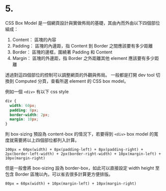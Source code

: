 # 5.

CSS Box Model 是一個網頁設計與實做佈局的基礎，其由內而外由以下四個部位組成：

1. Content： 區塊的內容
2. Padding： 區塊的內邊距，指 Content 到 Border 之間應該要有多少距離
3. Border： 區塊的邊框，圍繞著 Padding 和 Content
4. Margin： 區塊的外邊距，指 Border 之外距離其他 element 應該要有多少距離

透過對這四個部位的控制可以調整網頁的外觀與佈局。
一般都是打開 dev tool 切換到 Computed 分頁，查看所選 element 的 CSS box model。

例如一個 `<div>` 有以下 css style

```css
div {
  width: 60px;
  padding: 8px;
  border-width: 2px;
  margin: 10px;
}
```

則 box-sizing 預設為 content-box 的情況下，若要得到 `<div>` box model 的寬度就需要將以上四個部位都列入計算。

`100px = 60px(width) + 8px(padding-left) + 8px(padding-right) + 2px(border-left-width) + 2px(border-right-width) + 10px(margin-left) + 10px(margin-right)`

但是一般會將 box-sizing 設為 border-box，如此可以直接設定 width height 至包含 Border 區塊以內，可以省去很多計算更方便排版。

`80px = 60px(width) + 10px(margin-left) + 10px(margin-right)`
